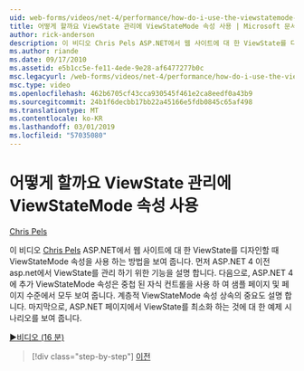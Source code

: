 ```yaml
---
uid: web-forms/videos/net-4/performance/how-do-i-use-the-viewstatemode-property-for-managing-viewstate
title: 어떻게 할까요 ViewState 관리에 ViewStateMode 속성 사용 | Microsoft 문서
author: rick-anderson
description: 이 비디오 Chris Pels ASP.NET에서 웹 사이트에 대 한 ViewState를 디자인할 때 ViewStateMode 속성을 사용 하는 방법을 보여 줍니다.
ms.author: riande
ms.date: 09/17/2010
ms.assetid: e5b1cc5e-fe11-4ede-9e28-af6477277b0c
msc.legacyurl: /web-forms/videos/net-4/performance/how-do-i-use-the-viewstatemode-property-for-managing-viewstate
msc.type: video
ms.openlocfilehash: 462b6705cf43cca930545f461e2ca8eedf0a43b9
ms.sourcegitcommit: 24b1f6decbb17bb22a45166e5fdb0845c65af498
ms.translationtype: MT
ms.contentlocale: ko-KR
ms.lasthandoff: 03/01/2019
ms.locfileid: "57035080"
---
```

<a name="how-do-i-use-the-viewstatemode-property-for-managing-viewstate"></a>어떻게 할까요 ViewState 관리에 ViewStateMode 속성 사용
====================
[Chris Pels](https://twitter.com/chrispels)

이 비디오 [Chris Pels](http://www.idevtech.com) ASP.NET에서 웹 사이트에 대 한 ViewState를 디자인할 때 ViewStateMode 속성을 사용 하는 방법을 보여 줍니다. 먼저 ASP.NET 4 이전 asp.net에서 ViewState를 관리 하기 위한 기능을 설명 합니다. 다음으로, ASP.NET 4에 추가 ViewStateMode 속성은 중첩 된 자식 컨트롤을 사용 하 여 샘플 페이지 및 페이지 수준에서 모두 보여 줍니다. 계층적 ViewStateMode 속성 상속의 중요도 설명 합니다. 마지막으로, ASP.NET 페이지에서 ViewState를 최소화 하는 것에 대 한 예제 시나리오를 보여 줍니다.

[&#9654;비디오 (16 분)](https://channel9.msdn.com/Blogs/ASP-NET-Site-Videos/how-do-i-use-the-viewstatemode-property-for-managing-viewstate)

> [!div class="step-by-step"]
> [이전](aspnet-4-quick-hit-easy-state-compression.md)
